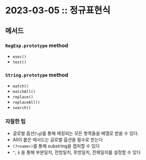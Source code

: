 # 2023-03-05 :: 정규표현식

## 메서드

### `RegExp.prototype` method

- `exec()`
- `test()`

### `String.prototype` method

- `match()`
- `matchAll()`
- `replace()`
- `replaceAll()`
- `search()`

### 자잘한 팁

- 글로벌 옵션(`\g`)를 통해 매칭되는 모든 항목들을 배열로 받을 수 있다.
- All이 붙은 매서드는 글로벌 옵션을 필수로 받는다
- `(?<name>)`를 통해 substring을 캡처할 수 있다
- `^`, `$` 을 통해 부분일치, 전방일치, 후방일치, 전체일지를 설정할 수 있다